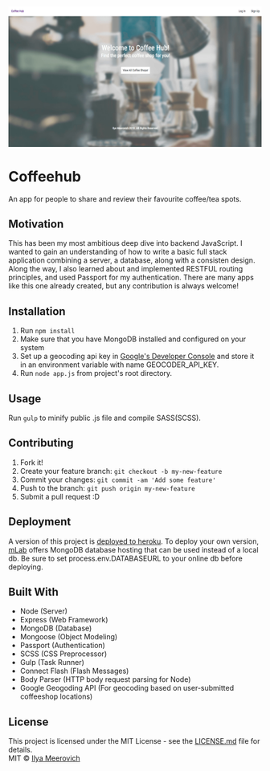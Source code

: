 ![Coffeehub Main Screen](/screenshot.png)

# Coffeehub
An app for people to share and review their favourite coffee/tea spots.

## Motivation
This has been my most ambitious deep dive into backend JavaScript. I wanted to gain an understanding of how to write a basic full stack application combining a server, a database, along with a consisten design. Along the way, I also learned about and implemented RESTFUL routing principles, and used Passport for my authentication. There are many apps like this one already created, but any contribution is always welcome!

## Installation
1. Run `npm install`
2. Make sure that you have MongoDB installed and configured on your system
3. Set up a geocoding api key in [Google's Developer Console](https://developers.google.com/maps/documentation/geocoding/get-api-key)
    and store it in an environment variable with name GEOCODER_API_KEY.
4. Run `node app.js` from project's root directory.

## Usage
Run `gulp` to minify public .js file and compile SASS(SCSS).

## Contributing
1. Fork it!
2. Create your feature branch: `git checkout -b my-new-feature`
3. Commit your changes: `git commit -am 'Add some feature'`
4. Push to the branch: `git push origin my-new-feature`
5. Submit a pull request :D

## Deployment
A version of this project is [deployed to heroku](https://coffeehub-73927.herokuapp.com/). 
To deploy your own version, [mLab](https://mlab.com/) offers MongoDB database hosting that can be used instead of a local db. 
Be sure to set process.env.DATABASEURL to your online db before deploying. 

## Built With
* Node                 (Server)
* Express              (Web Framework)
* MongoDB              (Database)
* Mongoose             (Object Modeling)
* Passport             (Authentication)
* SCSS                 (CSS Preprocessor)
* Gulp                 (Task Runner)
* Connect Flash        (Flash Messages)
* Body Parser          (HTTP body request parsing for Node)
* Google Geogoding API (For geocoding based on user-submitted coffeeshop locations)

## License
This project is licensed under the MIT License - see the [LICENSE.md](LICENSE.md) file for details.   
MIT © [Ilya Meerovich](http://www.ilyameerovich.com)
